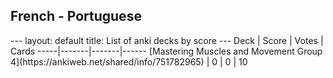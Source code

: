 <h2>French  -  Portuguese</h2>
---
layout: default
title: List of anki decks by score
---
Deck | Score | Votes | Cards
-----|-------|-------|------
[Mastering Muscles and Movement Group 4](https://ankiweb.net/shared/info/751782965) | 0 | 0 | 10
